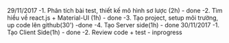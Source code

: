 29/11/2017
  -1. Phân tích bài test, thiết kế mô hình sơ lược (2h) - done
  -2. Tìm hiểu về react.js + Material-UI (1h) - done
  -3. Tạo project, setup môi trường, up code lên github(30') -done
  -4. Tạo Server side(1h) - done
30/11/2017
  -1. Tạo Client Side(1h) - done
  -2. Review code + test  - inprogress
